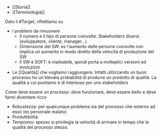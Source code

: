 - [[Storia]]
- [[Terminologia]]

Dato il #Target, riflettiamo su
- I problemi da rimuovere
	- Il numero e il tipo di persone coinvolte. Stakeholders diversi (sviluppatore, cliente, manager...)
	- Dimensione del SW: es l'aumento delle persone coinvolte non implica un aumento in modo diretto della velocità di produzione del SW
	- Il SW è SOFT: è malleabile, quindi porta a molteplici versioni ed evoluzioni
- Le [[Qualità]] che vogliamo raggiungere. Infatti utilizzando un buon processo ho un'elevata probabilità di produrre un prodotto di qualità. La qualità a cui puntiamo è di interesse per uno stakeholders

Come deve essere un processo: deve funzionare, deve essere bello e deve farmi diventare ricco
- Robustezza: per qualcunque problema sia del processo che esterno ad esso (es personale malato)
- Produttibilità: 
- Tempismo: spesso si privilegia la velocità di arrivare in tempo che la qualità del processo stesso.